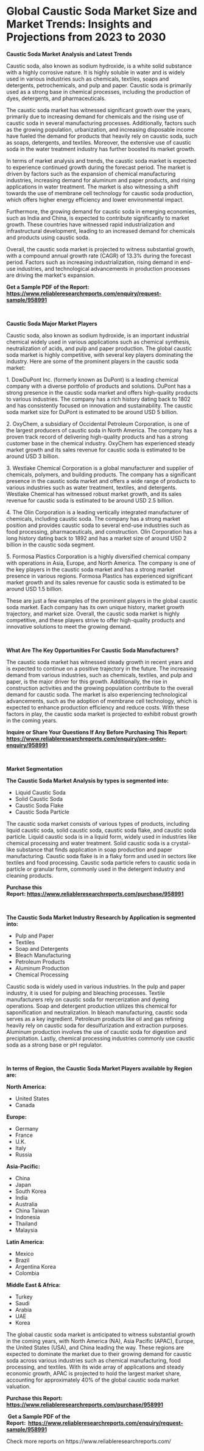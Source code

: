 <p><h1>Global Caustic Soda Market Size and Market Trends: Insights and Projections from 2023 to 2030</h1></p><p><strong>Caustic Soda Market Analysis and Latest Trends</strong></p>
<p><p>Caustic soda, also known as sodium hydroxide, is a white solid substance with a highly corrosive nature. It is highly soluble in water and is widely used in various industries such as chemicals, textiles, soaps and detergents, petrochemicals, and pulp and paper. Caustic soda is primarily used as a strong base in chemical processes, including the production of dyes, detergents, and pharmaceuticals.</p><p>The caustic soda market has witnessed significant growth over the years, primarily due to increasing demand for chemicals and the rising use of caustic soda in several manufacturing processes. Additionally, factors such as the growing population, urbanization, and increasing disposable income have fueled the demand for products that heavily rely on caustic soda, such as soaps, detergents, and textiles. Moreover, the extensive use of caustic soda in the water treatment industry has further boosted its market growth.</p><p>In terms of market analysis and trends, the caustic soda market is expected to experience continued growth during the forecast period. The market is driven by factors such as the expansion of chemical manufacturing industries, increasing demand for aluminum and paper products, and rising applications in water treatment. The market is also witnessing a shift towards the use of membrane cell technology for caustic soda production, which offers higher energy efficiency and lower environmental impact.</p><p>Furthermore, the growing demand for caustic soda in emerging economies, such as India and China, is expected to contribute significantly to market growth. These countries have witnessed rapid industrialization and infrastructural development, leading to an increased demand for chemicals and products using caustic soda.</p><p>Overall, the caustic soda market is projected to witness substantial growth, with a compound annual growth rate (CAGR) of 13.3% during the forecast period. Factors such as increasing industrialization, rising demand in end-use industries, and technological advancements in production processes are driving the market's expansion.</p></p>
<p><strong>Get a Sample PDF of the Report:&nbsp; <a href="https://www.reliableresearchreports.com/enquiry/request-sample/958991">https://www.reliableresearchreports.com/enquiry/request-sample/958991</a></strong></p>
<p>&nbsp;</p>
<p><strong>Caustic Soda Major Market Players</strong></p>
<p><p>Caustic soda, also known as sodium hydroxide, is an important industrial chemical widely used in various applications such as chemical synthesis, neutralization of acids, and pulp and paper production. The global caustic soda market is highly competitive, with several key players dominating the industry. Here are some of the prominent players in the caustic soda market:</p><p>1. DowDuPont Inc. (formerly known as DuPont) is a leading chemical company with a diverse portfolio of products and solutions. DuPont has a strong presence in the caustic soda market and offers high-quality products to various industries. The company has a rich history dating back to 1802 and has consistently focused on innovation and sustainability. The caustic soda market size for DuPont is estimated to be around USD 5 billion.</p><p>2. OxyChem, a subsidiary of Occidental Petroleum Corporation, is one of the largest producers of caustic soda in North America. The company has a proven track record of delivering high-quality products and has a strong customer base in the chemical industry. OxyChem has experienced steady market growth and its sales revenue for caustic soda is estimated to be around USD 3 billion.</p><p>3. Westlake Chemical Corporation is a global manufacturer and supplier of chemicals, polymers, and building products. The company has a significant presence in the caustic soda market and offers a wide range of products to various industries such as water treatment, textiles, and detergents. Westlake Chemical has witnessed robust market growth, and its sales revenue for caustic soda is estimated to be around USD 2.5 billion.</p><p>4. The Olin Corporation is a leading vertically integrated manufacturer of chemicals, including caustic soda. The company has a strong market position and provides caustic soda to several end-use industries such as food processing, pharmaceuticals, and construction. Olin Corporation has a long history dating back to 1892 and has a market size of around USD 2 billion in the caustic soda segment.</p><p>5. Formosa Plastics Corporation is a highly diversified chemical company with operations in Asia, Europe, and North America. The company is one of the key players in the caustic soda market and has a strong market presence in various regions. Formosa Plastics has experienced significant market growth and its sales revenue for caustic soda is estimated to be around USD 1.5 billion.</p><p>These are just a few examples of the prominent players in the global caustic soda market. Each company has its own unique history, market growth trajectory, and market size. Overall, the caustic soda market is highly competitive, and these players strive to offer high-quality products and innovative solutions to meet the growing demand.</p></p>
<p>&nbsp;</p>
<p><strong>What Are The Key Opportunities For Caustic Soda Manufacturers?</strong></p>
<p><p>The caustic soda market has witnessed steady growth in recent years and is expected to continue on a positive trajectory in the future. The increasing demand from various industries, such as chemicals, textiles, and pulp and paper, is the major driver for this growth. Additionally, the rise in construction activities and the growing population contribute to the overall demand for caustic soda. The market is also experiencing technological advancements, such as the adoption of membrane cell technology, which is expected to enhance production efficiency and reduce costs. With these factors in play, the caustic soda market is projected to exhibit robust growth in the coming years.</p></p>
<p><strong>Inquire or Share Your Questions If Any Before Purchasing This Report: <a href="https://www.reliableresearchreports.com/enquiry/pre-order-enquiry/958991">https://www.reliableresearchreports.com/enquiry/pre-order-enquiry/958991</a></strong></p>
<p>&nbsp;</p>
<p><strong>Market Segmentation</strong></p>
<p><strong>The Caustic Soda Market Analysis by types is segmented into:</strong></p>
<p><ul><li>Liquid Caustic Soda</li><li>Solid Caustic Soda</li><li>Caustic Soda Flake</li><li>Caustic Soda Particle</li></ul></p>
<p><p>The caustic soda market consists of various types of products, including liquid caustic soda, solid caustic soda, caustic soda flake, and caustic soda particle. Liquid caustic soda is in a liquid form, widely used in industries like chemical processing and water treatment. Solid caustic soda is a crystal-like substance that finds application in soap production and paper manufacturing. Caustic soda flake is in a flaky form and used in sectors like textiles and food processing. Caustic soda particle refers to caustic soda in particle or granular form, commonly used in the detergent industry and cleaning products.</p></p>
<p><strong>Purchase this Report:&nbsp;<a href="https://www.reliableresearchreports.com/purchase/958991">https://www.reliableresearchreports.com/purchase/958991</a></strong></p>
<p>&nbsp;</p>
<p><strong>The Caustic Soda Market Industry Research by Application is segmented into:</strong></p>
<p><ul><li>Pulp and Paper</li><li>Textiles</li><li>Soap and Detergents</li><li>Bleach Manufacturing</li><li>Petroleum Products</li><li>Aluminum Production</li><li>Chemical Processing</li></ul></p>
<p><p>Caustic soda is widely used in various industries. In the pulp and paper industry, it is used for pulping and bleaching processes. Textile manufacturers rely on caustic soda for mercerization and dyeing operations. Soap and detergent production utilizes this chemical for saponification and neutralization. In bleach manufacturing, caustic soda serves as a key ingredient. Petroleum products like oil and gas refining heavily rely on caustic soda for desulfurization and extraction purposes. Aluminum production involves the use of caustic soda for digestion and precipitation. Lastly, chemical processing industries commonly use caustic soda as a strong base or pH regulator.</p></p>
<p>&nbsp;</p>
<p><strong>In terms of Region, the Caustic Soda Market Players available by Region are:</strong></p>
<p>
    <p> <strong> North America: </strong>
        <ul>
            <li>United States</li>
            <li>Canada</li>
        </ul>
        </p> 
    <p> <strong> Europe: </strong>
        <ul>
            <li>Germany</li>
            <li>France</li>
            <li>U.K.</li>
            <li>Italy</li>
            <li>Russia</li>
        </ul>
        </p> 
    <p> <strong> Asia-Pacific: </strong>
        <ul>
            <li>China</li>
            <li>Japan</li>
            <li>South Korea</li>
            <li>India</li>
            <li>Australia</li>
            <li>China Taiwan</li>
            <li>Indonesia</li>
            <li>Thailand</li>
            <li>Malaysia</li>
        </ul>
        </p> 
    <p> <strong> Latin America: </strong>
        <ul>
            <li>Mexico</li>
            <li>Brazil</li>
            <li>Argentina Korea</li>
            <li>Colombia</li>
        </ul>
        </p> 
    <p> <strong> Middle East & Africa: </strong>
        <ul>
            <li>Turkey</li>
            <li>Saudi</li>
            <li>Arabia</li>
            <li>UAE</li>
            <li>Korea</li>
        </ul>
    </p>
    </p>
<p><p>The global caustic soda market is anticipated to witness substantial growth in the coming years, with North America (NA), Asia Pacific (APAC), Europe, the United States (USA), and China leading the way. These regions are expected to dominate the market due to their growing demand for caustic soda across various industries such as chemical manufacturing, food processing, and textiles. With its wide array of applications and steady economic growth, APAC is projected to hold the largest market share, accounting for approximately 40% of the global caustic soda market valuation.</p></p>
<p><strong>Purchase this Report: <a href="https://www.reliableresearchreports.com/purchase/958991">https://www.reliableresearchreports.com/purchase/958991</a></strong></p>
<p>&nbsp;<strong>Get a Sample PDF of the Report:&nbsp;&nbsp;<a href="https://www.reliableresearchreports.com/enquiry/request-sample/958991">https://www.reliableresearchreports.com/enquiry/request-sample/958991</a></strong></p>
<p><strong></strong></p>
<p>Check more reports on https://www.reliableresearchreports.com/</p>